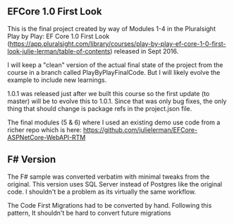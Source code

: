 ## EFCore 1.0 First Look

This is the final project created by way of Modules 1-4 in the Pluralsight Play by Play: EF Core 1.0 First Look (https://app.pluralsight.com/library/courses/play-by-play-ef-core-1-0-first-look-julie-lerman/table-of-contents) released in Sept 2016.

I will keep a "clean" version of the actual final state of the project from the course in a branch called PlayByPlayFinalCode.
But I will likely evolve the example to include new learnings.

1.0.1 was released just after we built this course so the first update (to master) will be to evolve this to 1.0.1. Since that was only bug fixes, the only thing that should change is package refs in the project.json file.

The final modules (5 & 6) where I used an existing demo use code from a richer repo which is here: https://github.com/julielerman/EFCore-ASPNetCore-WebAPI-RTM



## F# Version

The F# sample was converted verbatim with minimal tweaks from the original. This version uses SQL Server instead of Postgres like the original code. I shouldn't be a problem as its virtually
the same workflow.

The Code First Migrations had to be converted by hand. Following this pattern, It shouldn't be hard to convert future migrations